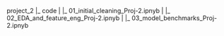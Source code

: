 project_2
|_ code
| |_ 01_initial_cleaning_Proj-2.ipnyb
| |_ 02_EDA_and_feature_eng_Proj-2.ipnyb
| |_ 03_model_benchmarks_Proj-2.ipnyb